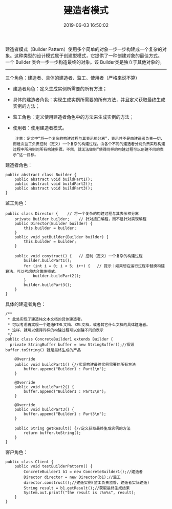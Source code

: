 ﻿---
layout: post
title:  "建造者模式"
date:   2019-06-03 16:50:02
categories: 
   - 设计模式
tags:
   - 设计模式
---

建造者模式（Builder Pattern）使用多个简单的对象一步一步构建成一个复杂的对象。这种类型的设计模式属于创建型模式，它提供了一种创建对象的最佳方式。 一个 Builder 类会一步一步构造最终的对象。该 Builder类是独立于其他对象的。

----------

三个角色：建造者、具体的建造者、监工、使用者（严格来说不算）

 - 建造者角色：定义生成实例所需要的所有方法；
 - 具体的建造者角色：实现生成实例所需要的所有方法，并且定义获取最终生成实例的方法；
 - 监工角色：定义使用建造者角色中的方法来生成实例的方法；
 - 使用者：使用建造者模式。

        注意：定义中“将一个复杂的构建过程与其表示相分离”，表示并不是由建造者负责一切，而是由监工负责控制（定义）一个复杂的构建过程，由各个不同的建造者分别负责实现构建过程中所用到的所有构建步骤。不然，就无法做到“使得同样的构建过程可以创建不同的表示”这一目标。

建造者角色：
```
public abstract class Builder {
    public abstract void buildPart1();
    public abstract void buildPart2();
    public abstract void buildPart3();
}
```
监工角色：
```
public class Director {    // 将一个复杂的构建过程与其表示相分离
    private Builder builder;    // 针对接口编程，而不是针对实现编程
    public Director(Builder builder) {
        this.builder = builder;
    }
    public void setBuilder(Builder builder) {
        this.builder = builder;
    }

    public void construct() {   // 控制（定义）一个复杂的构建过程
        builder.buildPart1();
        for (int i = 0; i < 5; i++) {   // 提示：如果想在运行过程中替换构建算法，可以考虑结合策略模式。
            builder.buildPart2();
        }
        builder.buildPart3();
    }
}
```
具体的建造者角色：
```
/**
 * 此处实现了建造纯文本文档的具体建造者。
 * 可以考虑再实现一个建造HTML文档、XML文档，或者其它什么文档的具体建造者。
 * 这样，就可以使得同样的构建过程可以创建不同的表示
 */
public class ConcreteBuilder1 extends Builder {
  private StringBuffer buffer = new StringBuffer();//假设 buffer.toString() 就是最终生成的产品

    @Override
    public void buildPart1() {//实现构建最终实例需要的所有方法
        buffer.append("Builder1 : Part1\n");
    }

    @Override
    public void buildPart2() {
        buffer.append("Builder1 : Part2\n");
    }

    @Override
    public void buildPart3() {
        buffer.append("Builder1 : Part3\n");
    }
    
    public String getResult() {//定义获取最终生成实例的方法
        return buffer.toString();
    }
}
```

客户角色：
```
public class Client {
    public void testBuilderPattern() {
        ConcreteBuilder1 b1 = new ConcreteBuilder1();//建造者
        Director director = new Director(b1);//监工
        director.construct();//建造实例(监工负责监督，建造者实际建造)
        String result = b1.getResult();//获取最终生成结果
        System.out.printf("the result is :%n%s", result);
    }
}
```


